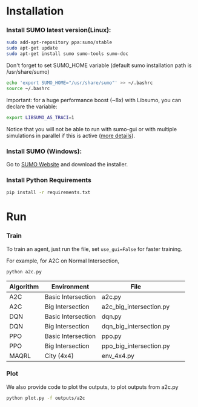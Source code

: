 # Installation

### Install SUMO latest version(Linux):

```bash
sudo add-apt-repository ppa:sumo/stable
sudo apt-get update
sudo apt-get install sumo sumo-tools sumo-doc
```
Don't forget to set SUMO_HOME variable (default sumo installation path is /usr/share/sumo)
```bash
echo 'export SUMO_HOME="/usr/share/sumo"' >> ~/.bashrc
source ~/.bashrc
```
Important: for a huge performance boost (~8x) with Libsumo, you can declare the variable:
```bash
export LIBSUMO_AS_TRACI=1
```
Notice that you will not be able to run with sumo-gui or with multiple simulations in parallel if this is active ([more details](https://sumo.dlr.de/docs/Libsumo.html)).

### Install SUMO (Windows):

Go to [SUMO Website](https://sumo.dlr.de/docs/Installing/index.html) and download the installer.

### Install Python Requirements

```bash
pip install -r requirements.txt
```

# Run

### Train

To train an agent, just run the file, set `use_gui=False` for faster training.

For example, for A2C on Normal Intersection,
```bash
python a2c.py
```

| Algorithm | Environment        | File                    |   |   |
|-----------|--------------------|-------------------------|---|---|
| A2C       | Basic Intersection | a2c.py                  |   |   |
| A2C       | Big Intersection   | a2c_big_intersection.py |   |   |
| DQN       | Basic Intersection | dqn.py                  |   |   |
| DQN       | Big Intersection   | dqn_big_intersection.py |   |   |
| PPO       | Basic Intersection | ppo.py                  |   |   |
| PPO       | Big Intersection   | ppo_big_intersection.py |   |   |
| MAQRL     | City (4x4)         | env_4x4.py              |   |   |

### Plot

We also provide code to plot the outputs, to plot outputs from a2c.py

```bash
python plot.py -f outputs/a2c
```
